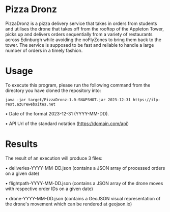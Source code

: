 # Pizza Dronz
PizzaDronz is a pizza delivery service that takes in orders from students and utilises the drone that takes off from the rooftop of the Appleton Tower, picks up and delivers orders sequentially from a variety of restaurants across Edinburgh while avoiding the noFlyZones to bring them back to the tower. The service is supposed to be fast and reliable to handle a large number of orders in a timely fashion.

# Usage
To execute this program, please run the following command from the directory you have cloned the repository into:

    java -jar target/PizzaDronz-1.0-SNAPSHOT.jar 2023-12-31 https://ilp-rest.azurewebsites.net

• Date of the format 2023-12-31 (YYYY-MM-DD).

• API Url of the standard notation (https://domain.com/api) 

# Results
The result of an execution will produce 3 files:

• deliveries-YYYY-MM-DD.json (contains a JSON array of processed orders on a given date)

• flightpath-YYYY-MM-DD.json (contains a JSON array of the drone moves with respective order IDs on a given date)

• drone-YYYY-MM-DD.json   (contains a GeoJSON visual representation of the drone's movement which can be rendered at geojson.io)